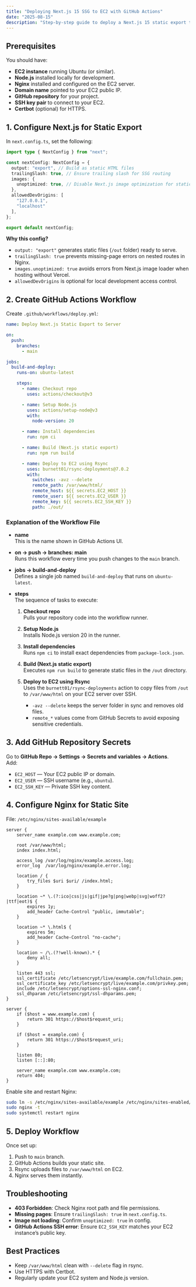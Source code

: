```yaml
---
title: "Deploying Next.js 15 SSG to EC2 with GitHub Actions"
date: "2025-08-15"
description: "Step-by-step guide to deploy a Next.js 15 static export to an EC2 server with Nginx and GitHub Actions."
---
```


## Prerequisites

You should have:

- **EC2 instance** running Ubuntu (or similar).
- **Node.js** installed locally for development.
- **Nginx** installed and configured on the EC2 server.
- **Domain name** pointed to your EC2 public IP.
- **GitHub repository** for your project.
- **SSH key pair** to connect to your EC2.
- **Certbot** (optional) for HTTPS.


## 1. Configure Next.js for Static Export

In `next.config.ts`, set the following:

```ts
import type { NextConfig } from "next";

const nextConfig: NextConfig = {
  output: "export", // Build as static HTML files
  trailingSlash: true, // Ensure trailing slash for SSG routing
  images: {
    unoptimized: true, // Disable Next.js image optimization for static export
  },
  allowedDevOrigins: [
    "127.0.0.1",
    "localhost"
  ],
};

export default nextConfig;
```

**Why this config?**
- `output: "export"` generates static files (`/out` folder) ready to serve.
- `trailingSlash: true` prevents missing-page errors on nested routes in Nginx.
- `images.unoptimized: true` avoids errors from Next.js image loader when hosting without Vercel.
- `allowedDevOrigins` is optional for local development access control.


## 2. Create GitHub Actions Workflow

Create `.github/workflows/deploy.yml`:

```yaml
name: Deploy Next.js Static Export to Server

on:
  push:
    branches:
      - main

jobs:
  build-and-deploy:
    runs-on: ubuntu-latest

    steps:
      - name: Checkout repo
        uses: actions/checkout@v3

      - name: Setup Node.js
        uses: actions/setup-node@v3
        with:
          node-version: 20

      - name: Install dependencies
        run: npm ci

      - name: Build (Next.js static export)
        run: npm run build

      - name: Deploy to EC2 using Rsync
        uses: burnett01/rsync-deployments@7.0.2
        with:
          switches: -avz --delete
          remote_path: /var/www/html/
          remote_host: ${{ secrets.EC2_HOST }}
          remote_user: ${{ secrets.EC2_USER }}
          remote_key: ${{ secrets.EC2_SSH_KEY }}
          path: ./out/
```

### Explanation of the Workflow File

- **name**  
  This is the name shown in GitHub Actions UI.

- **on → push → branches: main**  
  Runs this workflow every time you push changes to the `main` branch.

- **jobs → build-and-deploy**  
  Defines a single job named `build-and-deploy` that runs on `ubuntu-latest`.

- **steps**  
  The sequence of tasks to execute:

  1. **Checkout repo**  
     Pulls your repository code into the workflow runner.

  2. **Setup Node.js**  
     Installs Node.js version 20 in the runner.

  3. **Install dependencies**  
     Runs `npm ci` to install exact dependencies from `package-lock.json`.

  4. **Build (Next.js static export)**  
     Executes `npm run build` to generate static files in the `/out` directory.

  5. **Deploy to EC2 using Rsync**  
     Uses the `burnett01/rsync-deployments` action to copy files from `/out` to `/var/www/html` on your EC2 server over SSH.  
     - `-avz --delete` keeps the server folder in sync and removes old files.  
     - `remote_*` values come from GitHub Secrets to avoid exposing sensitive credentials.


## 3. Add GitHub Repository Secrets

Go to **GitHub Repo → Settings → Secrets and variables → Actions**.  
Add:

- `EC2_HOST` — Your EC2 public IP or domain.
- `EC2_USER` — SSH username (e.g., `ubuntu`).
- `EC2_SSH_KEY` — Private SSH key content.


## 4. Configure Nginx for Static Site

File: `/etc/nginx/sites-available/example`

```nginx
server {
    server_name example.com www.example.com;

    root /var/www/html;
    index index.html;

    access_log /var/log/nginx/example.access.log;
    error_log  /var/log/nginx/example.error.log;

    location / {
        try_files $uri $uri/ /index.html;
    }

    location ~* \.(?:ico|css|js|gif|jpe?g|png|webp|svg|woff2?|ttf|eot)$ {
        expires 1y;
        add_header Cache-Control "public, immutable";
    }

    location ~* \.html$ {
        expires 5m;
        add_header Cache-Control "no-cache";
    }

    location ~ /\.(?!well-known).* {
        deny all;
    }

    listen 443 ssl;
    ssl_certificate /etc/letsencrypt/live/example.com/fullchain.pem;
    ssl_certificate_key /etc/letsencrypt/live/example.com/privkey.pem;
    include /etc/letsencrypt/options-ssl-nginx.conf;
    ssl_dhparam /etc/letsencrypt/ssl-dhparams.pem;
}

server {
    if ($host = www.example.com) {
        return 301 https://$host$request_uri;
    }

    if ($host = example.com) {
        return 301 https://$host$request_uri;
    }

    listen 80;
    listen [::]:80;

    server_name example.com www.example.com;
    return 404;
}
```

Enable site and restart Nginx:

```bash
sudo ln -s /etc/nginx/sites-available/example /etc/nginx/sites-enabled/
sudo nginx -t
sudo systemctl restart nginx
```

## 5. Deploy Workflow

Once set up:
1. Push to `main` branch.
2. GitHub Actions builds your static site.
3. Rsync uploads files to `/var/www/html` on EC2.
4. Nginx serves them instantly.


## Troubleshooting

- **403 Forbidden**: Check Nginx root path and file permissions.
- **Missing pages**: Ensure `trailingSlash: true` in `next.config.ts`.
- **Image not loading**: Confirm `unoptimized: true` in config.
- **GitHub Actions SSH error**: Ensure `EC2_SSH_KEY` matches your EC2 instance’s public key.


## Best Practices

- Keep `/var/www/html` clean with `--delete` flag in rsync.
- Use HTTPS with Certbot.
- Regularly update your EC2 system and Node.js version.
